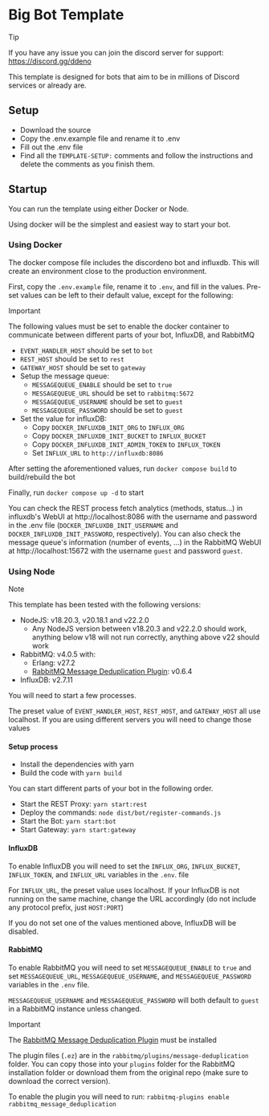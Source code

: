 # Big Bot Template

> [!TIP]
> If you have any issue you can join the discord server for support: https://discord.gg/ddeno

This template is designed for bots that aim to be in millions of Discord services or already are.

## Setup

- Download the source
- Copy the .env.example file and rename it to .env
- Fill out the .env file
- Find all the `TEMPLATE-SETUP:` comments and follow the instructions and delete the comments as you finish them.

## Startup

You can run the template using either Docker or Node.

Using docker will be the simplest and easiest way to start your bot.

### Using Docker

The docker compose file includes the discordeno bot and influxdb. This will create an environment close to the production environment.

First, copy the `.env.example` file, rename it to `.env`, and fill in the values. Pre-set values can be left to their default value, except for the following:

> [!IMPORTANT]
> The following values must be set to enable the docker container to communicate between different parts of your bot, InfluxDB, and RabbitMQ
>
> - `EVENT_HANDLER_HOST` should be set to `bot`
> - `REST_HOST` should be set to `rest`
> - `GATEWAY_HOST` should be set to `gateway`
> - Setup the message queue:
>   - `MESSAGEQUEUE_ENABLE` should be set to `true`
>   - `MESSAGEQUEUE_URL` should be set to `rabbitmq:5672`
>   - `MESSAGEQUEUE_USERNAME` should be set to `guest`
>   - `MESSAGEQUEUE_PASSWORD` should be set to `guest`
> - Set the value for influxDB:
>   - Copy `DOCKER_INFLUXDB_INIT_ORG` to `INFLUX_ORG`
>   - Copy `DOCKER_INFLUXDB_INIT_BUCKET` to `INFLUX_BUCKET`
>   - Copy `DOCKER_INFLUXDB_INIT_ADMIN_TOKEN` to `INFLUX_TOKEN`
>   - Set `INFLUX_URL` to `http://influxdb:8086`

After setting the aforementioned values, run `docker compose build` to build/rebuild the bot

Finally, run `docker compose up -d` to start

You can check the REST process fetch analytics (methods, status...) in influxdb's WebUI at http://localhost:8086 with the username and password in the .env file (`DOCKER_INFLUXDB_INIT_USERNAME` and `DOCKER_INFLUXDB_INIT_PASSWORD`, respectively). You can also check the message queue's information (number of events, ...) in the RabbitMQ WebUI at http://localhost:15672 with the username `guest` and password `guest`.

### Using Node

> [!NOTE]
> This template has been tested with the following versions:
>
> - NodeJS: v18.20.3, v20.18.1 and v22.2.0
>   - Any NodeJS version between v18.20.3 and v22.2.0 should work, anything below v18 will not run correctly, anything above v22 should work
> - RabbitMQ: v4.0.5 with:
>   - Erlang: v27.2
>   - [RabbitMQ Message Deduplication Plugin](https://github.com/noxdafox/rabbitmq-message-deduplication): v0.6.4
> - InfluxDB: v2.7.11

You will need to start a few processes.

The preset value of `EVENT_HANDLER_HOST`, `REST_HOST`, and `GATEWAY_HOST` all use localhost. If you are using different servers you will need to change those values

#### Setup process

- Install the dependencies with yarn
- Build the code with `yarn build`

You can start different parts of your bot in the following order.

- Start the REST Proxy: `yarn start:rest`
- Deploy the commands: `node dist/bot/register-commands.js`
- Start the Bot: `yarn start:bot`
- Start Gateway: `yarn start:gateway`

#### InfluxDB

To enable InfluxDB you will need to set the `INFLUX_ORG`, `INFLUX_BUCKET`, `INFLUX_TOKEN`, and `INFLUX_URL` variables in the `.env`. file

For `INFLUX_URL`, the preset value uses localhost. If your InfluxDB is not running on the same machine, change the URL accordingly (do not include any protocol prefix, just `HOST:PORT`)

If you do not set one of the values mentioned above, InfluxDB will be disabled.

#### RabbitMQ

To enable RabbitMQ you will need to set `MESSAGEQUEUE_ENABLE` to `true` and set `MESSAGEQUEUE_URL`, `MESSAGEQUEUE_USERNAME`, and `MESSAGEQUEUE_PASSWORD` variables in the `.env` file.

`MESSAGEQUEUE_USERNAME` and `MESSAGEQUEUE_PASSWORD` will both default to `guest` in a RabbitMQ instance unless changed.

> [!IMPORTANT]
> The [RabbitMQ Message Deduplication Plugin](https://github.com/noxdafox/rabbitmq-message-deduplication) must be installed
>
> The plugin files (`.ez`) are in the `rabbitmq/plugins/message-deduplication` folder. You can copy those into your `plugins` folder for the RabbitMQ installation folder or download them from the original repo (make sure to download the correct version).
>
> To enable the plugin you will need to run: `rabbitmq-plugins enable rabbitmq_message_deduplication`
